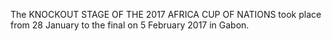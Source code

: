 The KNOCKOUT STAGE OF THE 2017 AFRICA CUP OF NATIONS took place from 28 January to the final on 5 February 2017 in Gabon.
